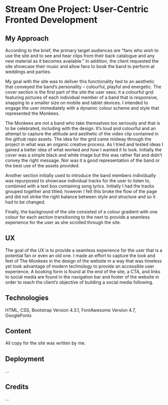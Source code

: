 <h1>Stream One Project: User-Centric Fronted Development</h1>

<h2>My Approach</h2>

<p>According to the brief, the primary target audiences are “fans who wish to use the site and to see and hear clips from their back catalogue
and any new material as it becomes available.” In addition, the client requested the site showcase their music and allow fans to book the band
to perform at weddings and parties.</p>

<p>My goal with the site was to deliver this functionality tied to an aesthetic that conveyed the band’s personality – colourful, playful and
energetic. The cover section is the first part of the site the user sees; it a colourful grid featuring pictures of each individual member of
a band that is responsive, snapping to a smaller size on mobile and tablet devices. I intended to engage the user immediately with a dynamic
colour scheme and style that represented the Monkees. </p>

<p>The Monkees are not a band who take themselves too seriously and that is to be celebrated, including with the design. It’s loud and colourful
and an attempt to capture the attitude and aesthetic of the video clip contained in the github repo assets. The idea for the grid came midway
through the project in what was an organic creative process. As I tried and tested ideas I gained a better idea of what worked and how I wanted
it to look. Initially the cover was a simple black and white image but this was rather flat and didn’t convey the right message. Nor was it a
good representation of the band or the best use of the assets provided. </p>

<p>Another section initially used to introduce the band members individually was repurposed to showcase individual tracks for the user to listen to,
combined with a text box containing song lyrics. Initially I had the tracks grouped together and titled; however I felt this broke the flow of the page
and did not strike the right balance between style and structure and so it had to be changed. </p>

<p>Finally, the background of the site consisted of a colour gradient with one colour for each section transitioning to the next to provide a seamless experience
for the user as she scrolled through the site.</p>

<h2>UX</h2>

<p>The goal of the UX is to provide a seamless experience for the user that is a potential fan or even an old one. I made an effort to capture the look and feel of
The Monkees in the design of the website in a way that was timeless yet took advantage of modern technology to provide an accessible user experience. 
A booking form is found at the end of the site, a CTA, and links to social media are found in the navigation bar and footer of the website in order to reach the
client’s objective of building a social media following. 
</p>

<h2>Technologies</h2>

<p>HTML,
CSS,
Bootstrap Version 4.3.1,
FontAwesome Version 4.7,
GoogleFonts
</p>

<h2>Content</h2>

<p>All copy for the site was written by me.</p>

<p></p>

<h2>Deployment</h2>

<p>...</p>

<h2>Credits</h2>

<p>...</p>